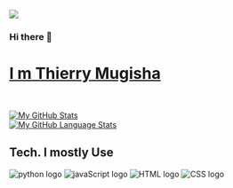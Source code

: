 <br>
<img src="https://github.com/r-e-d-ant/red-Ant-02/blob/main/1500x500.jpeg"/>
<br>


### Hi there 👋
# <a href="https://thierrymugisha.me/">I m Thierry Mugisha</a>

<!--- 🔭  I’m currently working on Flask/-->
<!--- 🌱 I’m currently learning Django -->
<!--- 🤔 I’m looking for help with JavaScript -->
<!--- 👯 I’m looking to collaborate on every web apps development --->
<!--- 💬 Ask me about Python, Flask,... --->

<br>

[![My GitHub Stats](https://github-readme-stats.vercel.app/api/?username=r-e-d-ant&count_private=true&theme=dracula&showicons=true)]()
<br>
[![My GitHub Language Stats](https://github-readme-stats.vercel.app/api/top-langs/?username=r-e-d-ant&theme=dracula)]()

Tech. I mostly Use
----
<div class="tech__stacks">
  <img src="https://github.com/r-e-d-ant/programming-languages-logos/blob/master/src/python/python_64x64.png" alt="python logo">
  <img src="https://github.com/r-e-d-ant/programming-languages-logos/blob/master/src/javascript/javascript_64x64.png" alt="javaScript logo">
  <img src="https://github.com/r-e-d-ant/programming-languages-logos/blob/master/src/html/html_64x64.png" alt="HTML logo">
  <img src="https://github.com/r-e-d-ant/programming-languages-logos/blob/master/src/css/css_64x64.png" alt="CSS logo">
</div>
